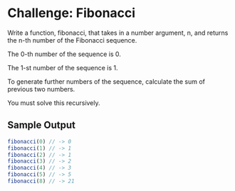 # Challenge: Fibonacci

Write a function, fibonacci, that takes in a number argument, n, and returns the n-th number of the Fibonacci sequence.

The 0-th number of the sequence is 0.

The 1-st number of the sequence is 1.

To generate further numbers of the sequence, calculate the sum of previous two numbers.

You must solve this recursively.

## Sample Output

```js
fibonacci(0) // -> 0
fibonacci(1) // -> 1
fibonacci(2) // -> 1
fibonacci(3) // -> 2
fibonacci(4) // -> 3
fibonacci(5) // -> 5
fibonacci(8) // -> 21
```
